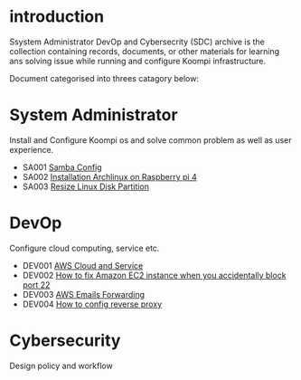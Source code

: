 # introduction
Ssystem Administrator DevOp and Cybersecrity (SDC) archive is the collection containing records, documents, or other materials for learning ans solving issue while running and configure Koompi infrastructure.

Document categorised into threes catagory below:
# System Administrator

 Install and Configure Koompi os and solve common problem as well as user experience.

 * SA001 [Samba Config](/sa/samba/)
 * SA002 [Installation Archlinux on Raspberry pi 4](/sa/install_Arch_rasp_pi_4_002.md)
 * SA003 [Resize Linux Disk Partition](sa/resized-linux-disk-partition.md)

 # DevOp
Configure cloud computing, service etc.

 * DEV001 [AWS Cloud and Service](/dev/aws_learning001.md)
 * DEV002 [How to fix Amazon EC2 instance when you accidentally block port 22](dev/fixing-aws-ec2-ufw-block-port-22.002.md)
 * DEV003 [AWS Emails Forwarding ](/dev/aws-forward-mail003.md)
 * DEV004 [How to config reverse proxy](dev/nginx_reverse_proxy004.md)

 # Cybersecurity

Design policy and workflow
